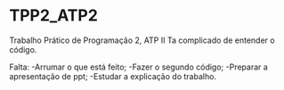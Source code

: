 # TPP2_ATP2
Trabalho Prático de Programação 2, ATP II
Ta complicado de entender o código.

Falta:
-Arrumar o que está feito;
-Fazer o segundo código;
-Preparar a apresentação de ppt;
-Estudar a explicação do trabalho.
